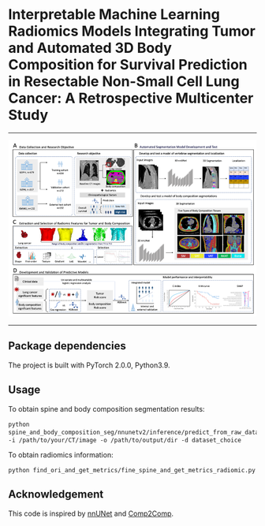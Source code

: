 # Interpretable Machine Learning Radiomics Models Integrating Tumor and Automated 3D Body Composition for Survival Prediction in Resectable Non-Small Cell Lung Cancer: A Retrospective Multicenter Study


<hr>


![radio](img/img.png)

<hr>

## Package dependencies
The project is built with PyTorch 2.0.0, Python3.9.

## Usage
To obtain spine and body composition segmentation results:
```
python spine_and_body_composition_seg/nnunetv2/inference/predict_from_raw_data.py -i /path/to/your/CT/image -o /path/to/output/dir -d dataset_choice
```
To obtain radiomics information:
```
python find_ori_and_get_metrics/fine_spine_and_get_metrics_radiomic.py 
```


## Acknowledgement
This code is inspired by [nnUNet](https://github.com/MIC-DKFZ/nnUNet) and [Comp2Comp](https://github.com/StanfordMIMI/Comp2Comp).


